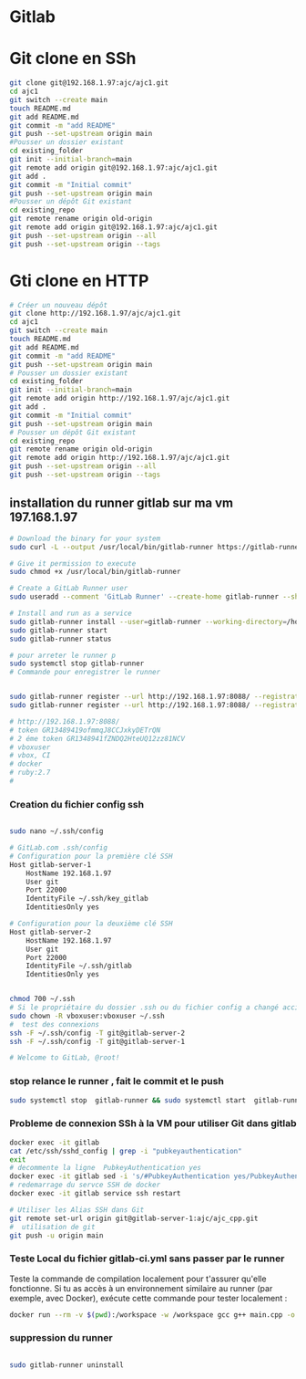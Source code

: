 # Gitlab

# Git clone en SSh

```bash
git clone git@192.168.1.97:ajc/ajc1.git
cd ajc1
git switch --create main
touch README.md
git add README.md
git commit -m "add README"
git push --set-upstream origin main
#Pousser un dossier existant
cd existing_folder
git init --initial-branch=main
git remote add origin git@192.168.1.97:ajc/ajc1.git
git add .
git commit -m "Initial commit"
git push --set-upstream origin main
#Pousser un dépôt Git existant
cd existing_repo
git remote rename origin old-origin
git remote add origin git@192.168.1.97:ajc/ajc1.git
git push --set-upstream origin --all
git push --set-upstream origin --tags
```

# Gti clone en HTTP

```bash
# Créer un nouveau dépôt
git clone http://192.168.1.97/ajc/ajc1.git
cd ajc1
git switch --create main
touch README.md
git add README.md
git commit -m "add README"
git push --set-upstream origin main
# Pousser un dossier existant
cd existing_folder
git init --initial-branch=main
git remote add origin http://192.168.1.97/ajc/ajc1.git
git add .
git commit -m "Initial commit"
git push --set-upstream origin main
# Pousser un dépôt Git existant
cd existing_repo
git remote rename origin old-origin
git remote add origin http://192.168.1.97/ajc/ajc1.git
git push --set-upstream origin --all
git push --set-upstream origin --tags

```

## installation du runner gitlab sur ma vm 197.168.1.97
```bash
# Download the binary for your system
sudo curl -L --output /usr/local/bin/gitlab-runner https://gitlab-runner-downloads.s3.amazonaws.com/latest/binaries/gitlab-runner-linux-amd64

# Give it permission to execute
sudo chmod +x /usr/local/bin/gitlab-runner

# Create a GitLab Runner user
sudo useradd --comment 'GitLab Runner' --create-home gitlab-runner --shell /bin/bash

# Install and run as a service
sudo gitlab-runner install --user=gitlab-runner --working-directory=/home/gitlab-runner
sudo gitlab-runner start
sudo gitlab-runner status

# pour arreter le runner p
sudo systemctl stop gitlab-runner
# Commande pour enregistrer le runner


sudo gitlab-runner register --url http://192.168.1.97:8088/ --registration-token GR13489419ofmmqJ8CCJxkyDETrQN
sudo gitlab-runner register --url http://192.168.1.97:8088/ --registration-token GR1348941fZNDQ2HteUQ12zz81NCV

# http://192.168.1.97:8088/
# token GR13489419ofmmqJ8CCJxkyDETrQN
# 2 éme token GR1348941fZNDQ2HteUQ12zz81NCV
# vboxuser
# vbox, CI
# docker
# ruby:2.7
#

```


### Creation du fichier config ssh

```bash

sudo nano ~/.ssh/config

# GitLab.com .ssh/config
# Configuration pour la première clé SSH
Host gitlab-server-1
    HostName 192.168.1.97
    User git
    Port 22000
    IdentityFile ~/.ssh/key_gitlab
    IdentitiesOnly yes

# Configuration pour la deuxième clé SSH
Host gitlab-server-2
    HostName 192.168.1.97
    User git
    Port 22000
    IdentityFile ~/.ssh/gitlab
    IdentitiesOnly yes


chmod 700 ~/.ssh
# Si le propriétaire du dossier .ssh ou du fichier config a changé accidentellement, assure-toi que vboxuser est bien le propriétaire
sudo chown -R vboxuser:vboxuser ~/.ssh
#  test des connexions
ssh -F ~/.ssh/config -T git@gitlab-server-2
ssh -F ~/.ssh/config -T git@gitlab-server-1

# Welcome to GitLab, @root!


```


### stop relance le runner , fait le commit et le push
```bash
sudo systemctl stop  gitlab-runner && sudo systemctl start  gitlab-runner && gitlab-runner status && git commit -a -m "modif fichier " && gps

```


### Probleme de connexion SSh à la VM pour utiliser Git dans gitlab

```bash
docker exec -it gitlab
cat /etc/ssh/sshd_config | grep -i "pubkeyauthentication"
exit
# decommente la ligne  PubkeyAuthentication yes
docker exec -it gitlab sed -i 's/#PubkeyAuthentication yes/PubkeyAuthentication yes/' /etc/ssh/sshd_config
# redemarrage du servce SSH de docker
docker exec -it gitlab service ssh restart

# Utiliser les Alias SSH dans Git
git remote set-url origin git@gitlab-server-1:ajc/ajc_cpp.git
#  utilisation de git
git push -u origin main

```

### Teste Local du fichier gitlab-ci.yml sans passer par le runner
Teste la commande de compilation localement pour t'assurer qu'elle fonctionne. Si tu as accès à un environnement similaire au runner (par exemple, avec Docker), exécute cette commande pour tester localement :

```bash
docker run --rm -v $(pwd):/workspace -w /workspace gcc g++ main.cpp -o myprogrammes/prog.exe
```


### suppression du runner

```bash

sudo gitlab-runner uninstall

```